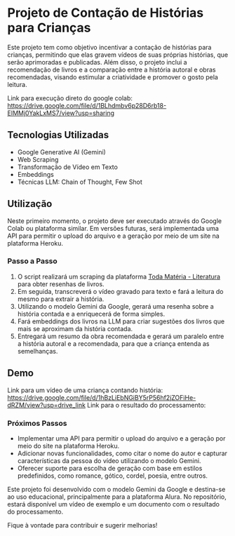 # Projeto de Contação de Histórias para Crianças

Este projeto tem como objetivo incentivar a contação de histórias para crianças, permitindo que elas gravem vídeos de suas próprias histórias, que serão aprimoradas e publicadas. Além disso, o projeto inclui a recomendação de livros e a comparação entre a história autoral e obras recomendadas, visando estimular a criatividade e promover o gosto pela leitura.

Link para execução direto do google colab: https://drive.google.com/file/d/1BLhdmbv6p28D6rb18-EIMMj0YakLxMS7/view?usp=sharing

## Tecnologias Utilizadas
- Google Generative AI (Gemini)
- Web Scraping
- Transformação de Vídeo em Texto
- Embeddings
- Técnicas LLM: Chain of Thought, Few Shot

## Utilização
Neste primeiro momento, o projeto deve ser executado através do Google Colab ou plataforma similar. Em versões futuras, será implementada uma API para permitir o upload do arquivo e a geração por meio de um site na plataforma Heroku.

### Passo a Passo
1. O script realizará um scraping da plataforma [Toda Matéria - Literatura](https://www.todamateria.com.br/literatura/resumos-de-livros/) para obter resenhas de livros.
2. Em seguida, transcreverá o vídeo gravado para texto e fará a leitura do mesmo para extrair a história.
3. Utilizando o modelo Gemini da Google, gerará uma resenha sobre a história contada e a enriquecerá de forma simples.
4. Fará embeddings dos livros na LLM para criar sugestões dos livros que mais se aproximam da história contada.
5. Entregará um resumo da obra recomendada e gerará um paralelo entre a história autoral e a recomendada, para que a criança entenda as semelhanças.

## Demo
Link para um vídeo de uma criança contando história: https://drive.google.com/file/d/1hBzLiEbNGiBY5rP56hf2jZOFiHe-dRZM/view?usp=drive_link
Link para o resultado do processamento: 

### Próximos Passos
- Implementar uma API para permitir o upload do arquivo e a geração por meio do site na plataforma Heroku.
- Adicionar novas funcionalidades, como citar o nome do autor e capturar características da pessoa do vídeo utilizando o modelo Gemini.
- Oferecer suporte para escolha de geração com base em estilos predefinidos, como romance, gótico, cordel, poesia, entre outros.

Este projeto foi desenvolvido com o modelo Gemini da Google e destina-se ao uso educacional, principalmente para a plataforma Alura. No repositório, estará disponível um vídeo de exemplo e um documento com o resultado do processamento.

Fique à vontade para contribuir e sugerir melhorias!
